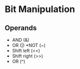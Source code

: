 # Bit Manipulation

## Operands
  * AND (&)
  * OR (|)
  *NOT (~)
  * Shift left (<<)
  * Shift right (>>)
  * OR (^)
